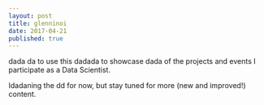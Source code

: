 ```yaml
---
layout: post
title: glenninoi
date: 2017-04-21
published: true
---
```

dada da to use this dadada to showcase dada of the projects and events I participate as a Data Scientist.


Idadaning the dd for now, but stay tuned for more (new and improved!) content.



<script src="https://gist.github.com/gl1unit/19d81a8affa2d84c8425ad0e0be8ec0e.js"></script>
